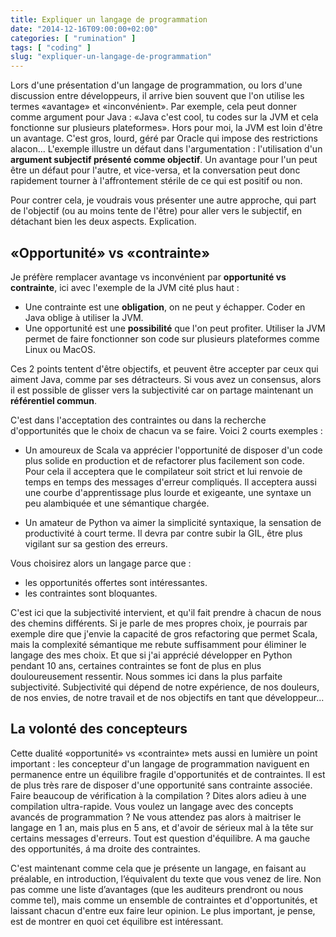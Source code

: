 ```yaml
---
title: Expliquer un langage de programmation
date: "2014-12-16T09:00:00+02:00"
categories: [ "rumination" ]
tags: [ "coding" ]
slug: "expliquer-un-langage-de-programmation"
---
```


Lors d'une présentation d'un langage de programmation, ou lors d'une discussion entre développeurs, il arrive bien souvent que l'on utilise les termes «avantage» et «inconvénient». Par exemple, cela peut donner comme argument pour Java : «Java c'est cool, tu codes sur la JVM et cela fonctionne sur plusieurs plateformes». Hors pour moi, la JVM est loin d'être un avantage. C'est gros, lourd, géré par Oracle qui impose des restrictions alacon... L'exemple illustre un défaut dans l'argumentation : l'utilisation d'un **argument subjectif présenté comme objectif**. Un avantage pour l'un peut être un défaut pour l'autre, et vice-versa, et la conversation peut donc rapidement tourner à l'affrontement stérile de ce qui est positif ou non.

Pour contrer cela, je voudrais vous présenter une autre approche, qui part de l'objectif (ou au moins tente de l'être) pour aller vers le subjectif, en détachant bien les deux aspects. Explication.

«Opportunité» vs «contrainte»
-----------------------------

Je préfère remplacer avantage vs inconvénient par **opportunité vs contrainte**, ici avec l'exemple de la JVM cité plus haut :

- Une contrainte est une **obligation**, on ne peut y échapper. Coder en Java oblige à utiliser la JVM.
- Une opportunité est une **possibilité** que l'on peut profiter. Utiliser la JVM permet de faire fonctionner son code sur plusieurs plateformes comme Linux ou MacOS.

Ces 2 points tentent d'être objectifs, et peuvent être accepter par ceux qui aiment Java, comme par ses détracteurs. Si vous avez un consensus, alors il est possible de glisser vers la subjectivité car on partage maintenant un **référentiel commun**.

C'est dans l'acceptation des contraintes ou dans la recherche d'opportunités que le choix de chacun va se faire. Voici 2 courts exemples :

- Un amoureux de Scala va apprécier l'opportunité de disposer d'un code plus solide en production et de refactorer plus facilement son code. Pour cela il acceptera que le compilateur soit strict et lui renvoie de temps en temps des messages d'erreur compliqués. Il acceptera aussi une courbe d'apprentissage plus lourde et exigeante, une syntaxe un peu alambiquée et une sémantique chargée.

- Un amateur de Python va aimer la simplicité syntaxique, la sensation de productivité à court terme. Il devra par contre subir la GIL, être plus vigilant sur sa gestion des erreurs.

Vous choisirez alors un langage parce que :

- les opportunités offertes sont intéressantes.
- les contraintes sont bloquantes.

C'est ici que la subjectivité intervient, et qu'il fait prendre à chacun de nous des chemins différents. Si je parle de mes propres choix, je pourrais par exemple dire que j'envie la capacité de gros refactoring que permet Scala, mais la complexité sémantique me rebute suffisamment pour éliminer le langage des mes choix. Et que si j'ai apprécié développer en Python pendant 10 ans, certaines contraintes se font de plus en plus douloureusement ressentir. Nous sommes ici dans la plus parfaite subjectivité. Subjectivité qui dépend de notre expérience, de nos douleurs, de nos envies, de notre travail et de nos objectifs en tant que développeur...

La volonté des concepteurs
--------------------------

Cette dualité «opportunité» vs «contrainte» mets aussi en lumière un point important : les concepteur d'un langage de programmation naviguent en permanence entre un équilibre fragile d'opportunités et de contraintes. Il est de plus très rare de disposer d'une opportunité sans contrainte associée. Faire beaucoup de vérification à la compilation ? Dites alors adieu à une compilation ultra-rapide. Vous voulez un langage avec des concepts avancés de programmation ? Ne vous attendez pas alors à maitriser le langage en 1 an, mais plus en 5 ans, et d'avoir de sérieux mal à la tête sur certains messages d'erreurs. Tout est question d'équilibre. A ma gauche des opportunités, á ma droite des contraintes.

C'est maintenant comme cela que je présente un langage, en faisant au préalable, en introduction, l’équivalent du texte que vous venez de lire. Non pas comme une liste d’avantages (que les auditeurs prendront ou nous comme tel), mais comme un ensemble de contraintes et d'opportunités, et laissant chacun d'entre eux faire leur opinion. Le plus important, je pense, est de montrer en quoi cet équilibre est intéressant.
